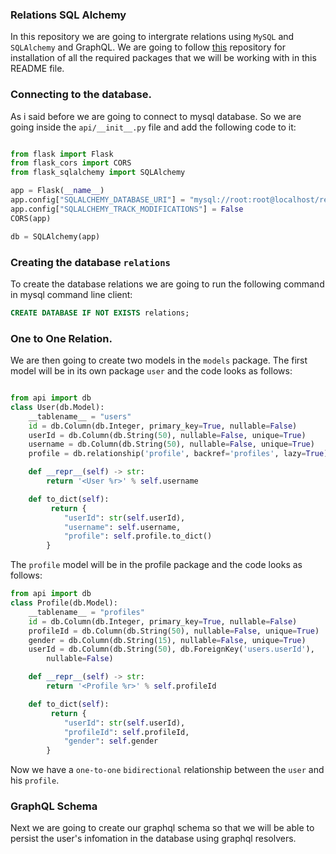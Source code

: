 ### Relations SQL Alchemy

In this repository we are going to intergrate relations using `MySQL` and `SQLAlchemy` and GraphQL. We are going to follow [this](https://github.com/CrispenGari/python-flask/tree/main/03_Flask_GraphQL_SQLAlchemy) repository for installation of all the required packages that we will be working with in this README file.

### Connecting to the database.

As i said before we are going to connect to mysql database. So we are going inside the `api/__init__.py` file and add the following code to it:

```py

from flask import Flask
from flask_cors import CORS
from flask_sqlalchemy import SQLAlchemy

app = Flask(__name__)
app.config["SQLALCHEMY_DATABASE_URI"] = "mysql://root:root@localhost/relations"
app.config["SQLALCHEMY_TRACK_MODIFICATIONS"] = False
CORS(app)

db = SQLAlchemy(app)

```

### Creating the database `relations`

To create the database relations we are going to run the following command in mysql command line client:

```sql
CREATE DATABASE IF NOT EXISTS relations;
```

### One to One Relation.

We are then going to create two models in the `models` package. The first model will be in its own package `user` and the code looks as follows:

```py

from api import db
class User(db.Model):
    __tablename__ = "users"
    id = db.Column(db.Integer, primary_key=True, nullable=False)
    userId = db.Column(db.String(50), nullable=False, unique=True)
    username = db.Column(db.String(50), nullable=False, unique=True)
    profile = db.relationship('profile', backref='profiles', lazy=True)

    def __repr__(self) -> str:
        return '<User %r>' % self.username

    def to_dict(self):
         return {
            "userId": str(self.userId),
            "username": self.username,
            "profile": self.profile.to_dict()
        }
```

The `profile` model will be in the profile package and the code looks as follows:

```py
from api import db
class Profile(db.Model):
    __tablename__ = "profiles"
    id = db.Column(db.Integer, primary_key=True, nullable=False)
    profileId = db.Column(db.String(50), nullable=False, unique=True)
    gender = db.Column(db.String(15), nullable=False, unique=True)
    userId = db.Column(db.String(50), db.ForeignKey('users.userId'),
        nullable=False)

    def __repr__(self) -> str:
        return '<Profile %r>' % self.profileId

    def to_dict(self):
         return {
            "userId": str(self.userId),
            "profileId": self.profileId,
            "gender": self.gender
        }
```

Now we have a `one-to-one` `bidirectional` relationship between the `user` and his `profile`.

### GraphQL Schema

Next we are going to create our graphql schema so that we will be able to persist the user's infomation in the database using graphql resolvers.
